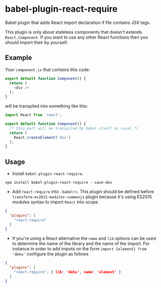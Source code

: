 # babel-plugin-react-require

Babel plugin that adds React import declaration if file contains JSX tags.

This plugin is only about stateless components that doesn't extends `React.Component`.
If you want to use any other React functions then you should import their by yourself.

## Example

Your `component.js` that contains this code:

```js
export default function Component() {
  return (
    <div />
  );
}
```

will be transpiled into something like this:

```js
import React from 'react';

export default function Component() {
  /* this part will be transpiled by babel itself as usual */
  return (
    React.createElement('div')
  );
}
```

## Usage

* Install `babel-plugin-react-require`.

```
npm install babel-plugin-react-require --save-dev
```

* Add `react-require` into `.babelrc`. This plugin should be defined before `transform-es2015-modules-commonjs` plugin because it's using ES2015 modules syntax to import `React` into scope.

```json
{
  "plugins": [
    "react-require"
  ]
}
```

* If you're using a React alternative the `name` and `lib` options can be used to determine the name of the library and
  the name of the import. For instance in order to add impots on the form `import {element} from 'deku'` configure the plugin
  as follows

```json
{
  "plugins": [
    "react-require", { lib: 'deku', name: 'element' }
  ]
}